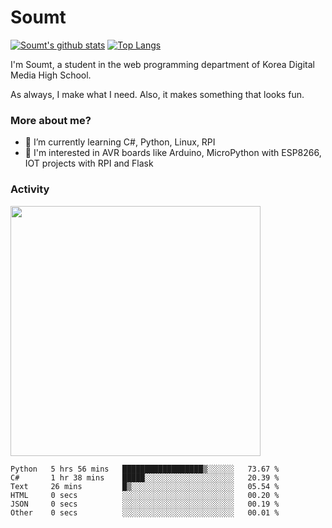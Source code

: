 # Soumt
[![Soumt's github stats](https://github-readme-stats.vercel.app/api?username=soumt-r)](https://github.com/anuraghazra/github-readme-stats)
[![Top Langs](https://github-readme-stats.vercel.app/api/top-langs/?username=soumt-r&layout=compact)](https://github.com/anuraghazra/github-readme-stats)

I'm Soumt, a student in the web programming department of Korea Digital Media High School.

As always, I make what I need. Also, it makes something that looks fun.

### More about me?
- 🌱 I’m currently learning C#, Python, Linux, RPI
- :pushpin: I'm interested in AVR boards like Arduino, MicroPython with ESP8266, IOT projects with RPI and Flask


### Activity
<img height="400" img src="https://wakatime.com/share/@soumt_r/0e4d0df5-374b-4c75-8ddb-57d54d739f69.svg"></img>

<!--START_SECTION:waka-->

```text
Python   5 hrs 56 mins   ██████████████████▒░░░░░░   73.67 %
C#       1 hr 38 mins    █████░░░░░░░░░░░░░░░░░░░░   20.39 %
Text     26 mins         █▒░░░░░░░░░░░░░░░░░░░░░░░   05.54 %
HTML     0 secs          ░░░░░░░░░░░░░░░░░░░░░░░░░   00.20 %
JSON     0 secs          ░░░░░░░░░░░░░░░░░░░░░░░░░   00.19 %
Other    0 secs          ░░░░░░░░░░░░░░░░░░░░░░░░░   00.01 %
```

<!--END_SECTION:waka-->

